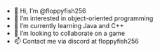- 👋 Hi, I’m @floppyfish256
- 👀 I’m interested in object-oriented programming
- 🌱 I’m currently learning Java and C++
- 💞️ I’m looking to collaborate on a game
- 📫 Contact me via discord at floppyfish256

<!---
floppyfish256/floppyfish256 is a ✨ special ✨ repository because its `README.md` (this file) appears on your GitHub profile.
You can click the Preview link to take a look at your changes.
--->
